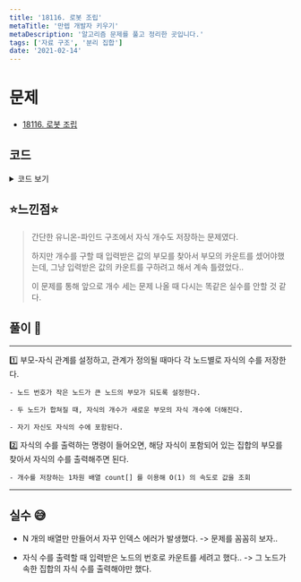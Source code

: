```yaml
---
title: '18116. 로봇 조립'
metaTitle: '만렙 개발자 키우기'
metaDescription: '알고리즘 문제를 풀고 정리한 곳입니다.'
tags: ['자료 구조', '분리 집합']
date: '2021-02-14'
---
```


# 문제
- [18116. 로봇 조립](https://www.acmicpc.net/problem/18116)

## 코드

<details><summary> 코드 보기 </summary>

``` java
import java.io.BufferedReader;
import java.io.IOException;
import java.io.InputStreamReader;
import java.util.StringTokenizer;

public class Q18116 {
    static int n, parent[], count[];
    public static void main(String[] args) throws IOException {
        BufferedReader br = new BufferedReader(new InputStreamReader(System.in));
        StringTokenizer st = new StringTokenizer(br.readLine());
        n = Integer.parseInt(st.nextToken());
        parent = new int[1000001];
        count = new int[1000001];
        for (int i = 0; i <= 1000000; i++) {
            parent[i] = i;
            count[i] = 1;
        }
        for (int i = 0; i < n; i++) {
            st = new StringTokenizer(br.readLine());
            char deli = st.nextToken().charAt(0);
            if(deli == 'I'){
                int a = Integer.parseInt(st.nextToken());
                int b = Integer.parseInt(st.nextToken());
                union(a, b);
            }
            else{
                int num = Integer.parseInt(st.nextToken());
                System.out.println(count[find(num)]);
            }
        }
    }

    private static void union(int a, int b) {
        int pa = find(a), pb = find(b);
        if(pa == pb) return;
        if(pa > pb){
            int temp = pa;
            pa = pb;
            pb = temp;
        }
        parent[pb] = pa;
        count[pa] += count[pb];
        count[pb] = 0;
    }

    private static int find(int a) {
        if(parent[a] == a) return a;
        return parent[a] = find(parent[a]);
    }
}
```

</details>

## ⭐️느낀점⭐️
> 간단한 유니온-파인드 구조에서 자식 개수도 저장하는 문제였다.
>
> 하지만 개수를 구할 때 입력받은 값의 부모를 찾아서 부모의 카운트를 셌어야했는데, 그냥 입력받은 값의 카운트를 구하려고 해서 계속 틀렸었다..
>
> 이 문제를 통해 앞으로 개수 세는 문제 나올 때 다시는 똑같은 실수를 안할 것 같다.

## 풀이 📣
<hr/>

1️⃣ 부모-자식 관계를 설정하고, 관계가 정의될 때마다 각 노드별로 자식의 수를 저장한다.

    - 노드 번호가 작은 노드가 큰 노드의 부모가 되도록 설정한다.

    - 두 노드가 합쳐질 때, 자식의 개수가 새로운 부모의 자식 개수에 더해진다.

    - 자기 자신도 자식의 수에 포함된다.


2️⃣ 자식의 수를 출력하는 명령이 들어오면, 해당 자식이 포함되어 있는 집합의 부모를 찾아서 자식의 수를 출력해주면 된다.

    - 개수를 저장하는 1차원 배열 count[] 를 이용해 O(1) 의 속도로 값을 조회

<hr/>

## 실수 😅
- N 개의 배열만 만들어서 자꾸 인덱스 에러가 발생했다. -> 문제를 꼼꼼히 보자..

- 자식 수를 출력할 때 입력받은 노드의 번호로 카운트를 세려고 했다.. -> 그 노드가 속한 집합의 자식 수를 출력해야만 했다.
